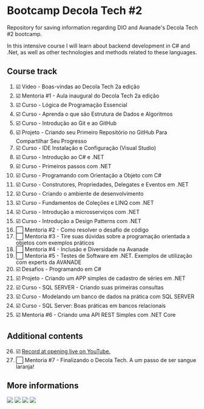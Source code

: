# Bootcamp Decola Tech #2
Repository for saving information regarding DIO and Avanade's Decola Tech #2 bootcamp.

In this intensive course I will learn about backend development in C# and .Net, as well as other technologies and methods related to these languages.

## Course track

1. :ballot_box_with_check: Video - Boas-vindas ao Decola Tech 2a edição 
2. :ballot_box_with_check: Mentoria #1 - Aula inaugural do Decola Tech 2a edição
3. :ballot_box_with_check: Curso - Lógica de Programação Essencial
4. :ballot_box_with_check: Curso - Aprenda o que são Estrutura de Dados e Algoritmos
5. :ballot_box_with_check: Curso - Introdução ao Git e ao GitHub
6. :ballot_box_with_check: Projeto - Criando seu Primeiro Repositório no GitHub Para Compartilhar Seu Progresso
7. :ballot_box_with_check: Curso - IDE Instalação e Configuração (Visual Studio)
8. :ballot_box_with_check: Curso - Introdução ao C# e .NET
9. :ballot_box_with_check: Curso - Primeiros passos com .NET
10. :ballot_box_with_check: Curso - Programando com Orientação a Objeto com C#
11. :ballot_box_with_check: Curso - Construtores, Propriedades, Delegates e Eventos em .NET
12. :ballot_box_with_check: Curso - Criando o ambiente de desenvolvimento
13. :ballot_box_with_check: Curso - Fundamentos de Coleções e LINQ com .NET
14. :ballot_box_with_check: Curso - Introdução a microsserviços com .NET
15. :ballot_box_with_check: Curso - Introdução a Design Patterns com .NET
16. :white_large_square: Mentoria #2 - Como resolver o desafio de código
17. :white_large_square: Mentoria #3 - Tire suas dúvidas sobre a programação orientada a objetos com exemplos práticos
18. :white_large_square: Mentoria #4 - Inclusão e Diversidade na Avanade
19. :white_large_square: Mentoria #5 - Testes de Software em .NET. Exemplos de utilização com experts da AVANADE
20. :ballot_box_with_check: Desafios - Programando em C#
21. :ballot_box_with_check: Projeto - Criando um APP simples de cadastro de séries em .NET
22. :ballot_box_with_check: Curso - SQL SERVER - Criando suas primeiras consultas
23. :ballot_box_with_check: Curso - Modelando um banco de dados na prática com SQL SERVER
24. :ballot_box_with_check: Curso - SQL Server: Boas práticas em bancos relacionais
25. :ballot_box_with_check: Mentoria #6 - Criando uma API REST Simples com .NET Core


## Additional contents

26. :ballot_box_with_check: <a href="https://www.youtube.com/watch?v=UXpQEf2sD1Y" target=_blank>Record at opening live on YouTube.</a>
27. :white_large_square: Mentoria #7 - Finalizando o Decola Tech. A um passo de ser sangue laranja!

## More informations

![](https://img.shields.io/badge/Maintained%3F-yes-green.svg)
![](https://img.shields.io/github/forks/guinther-erich/bootcamp_decola_tech_2.svg)
![](https://img.shields.io/github/stars/guinther-erich/bootcamp_decola_tech_2.svg)
![](https://img.shields.io/github/watchers/guinther-erich/bootcamp_decola_tech_2.svg)
